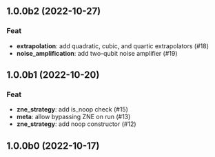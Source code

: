 ## 1.0.0b2 (2022-10-27)

### Feat

- **extrapolation**: add quadratic, cubic, and quartic extrapolators (#18)
- **noise_amplification**: add two-qubit noise amplifier (#19)

## 1.0.0b1 (2022-10-20)

### Feat

- **zne_strategy**: add is_noop check (#15)
- **meta**: allow bypassing ZNE on run (#13)
- **zne_strategy**: add noop constructor (#12)

## 1.0.0b0 (2022-10-17)
